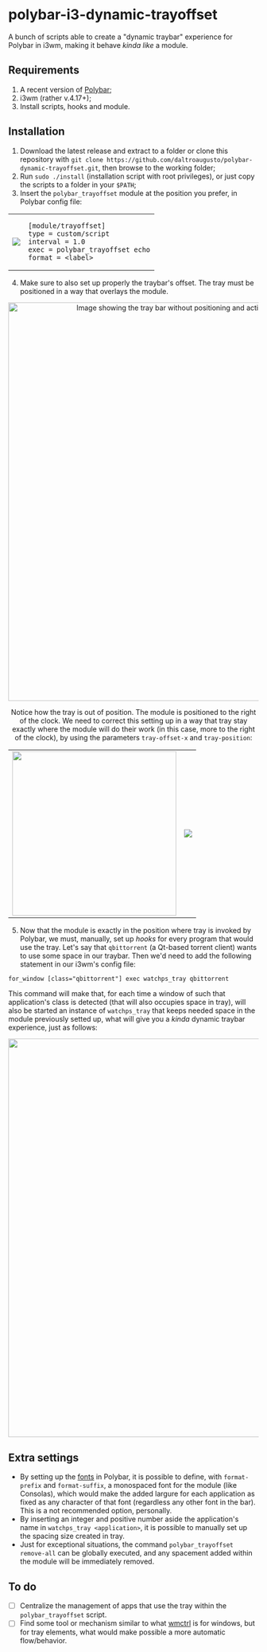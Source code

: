 # polybar-i3-dynamic-trayoffset
A bunch of scripts able to create a "dynamic traybar" experience for Polybar in i3wm, making it behave *kinda like* a module.

## Requirements
1. A recent version of [Polybar](https://github.com/polybar/polybar/);
2. i3wm (rather v.4.17+);
3. Install scripts, hooks and module.

## Installation
1. Download the latest release and extract to a folder or clone this repository with ```git clone https://github.com/daltroaugusto/polybar-dynamic-trayoffset.git```, then browse to the working folder;
2. Run ```sudo ./install``` (installation script with root privileges), or just copy the scripts to a folder in your ```$PATH```;
3. Insert the ```polybar_trayoffset``` module at the position you prefer, in Polybar config file:

<table align="center">
    <tbody>
        <tr>
            <td><img src="https://i.imgur.com/Jp2SVAv.png" /></td>
            <td>
                
    [module/trayoffset]
    type = custom/script
    interval = 1.0
    exec = polybar_trayoffset echo
    format = <label>
                
</td>
</tr>
</tbody>
</table>

4. Make sure to also set up properly the traybar's offset. The tray must be positioned in a way that overlays the module.

<div align="center">
<img width="800" src="https://i.imgur.com/qIO6jeI.png" alt="Image showing the tray bar without positioning and action from trayoffset module." />

Notice how the tray is out of position. The module is positioned to the right of the clock. We need to correct this setting up in a way that tray stay exactly where the module will do their work (in this case, more to the right of the clock), by using the parameters ```tray-offset-x``` and ```tray-position```:

<table>
<tbody>
<tr>
<td><img width="330" src="https://i.imgur.com/ZH14U9x.png" /></td>
<td><img src="https://i.imgur.com/TBzl2Dm.png" /></td>
</tr>
</tbody>
</table>
</div>

5. Now that the module is exactly in the position where tray is invoked by Polybar, we must, manually, set up *hooks* for every program that would use the tray. Let's say that ```qbittorrent``` (a Qt-based torrent client) wants to use some space in our traybar. Then we'd need to add the following statement in our i3wm's config file:

```
for_window [class="qbittorrent"] exec watchps_tray qbittorrent
```
This command will make that, for each time a window of such that application's class is detected (that will also occupies space in tray), will also be started an instance of ```watchps_tray``` that keeps needed space in the module previously setted up, what will give you a *kinda* dynamic traybar experience, just as follows:

<div align="center">
<img src="https://i.imgur.com/GDnAOcw.png" width="800">
</div>

## Extra settings

* By setting up the <a href="https://github.com/polybar/polybar/wiki/Fonts">fonts</a> in Polybar, it is possible to define, with ```format-prefix``` and ```format-suffix```, a monospaced font for the module (like Consolas), which would make the added largure for each application as fixed as any character of that font (regardless any other font in the bar). This is a not recommended option, personally.
* By inserting an integer and positive number aside the application's name in ```watchps_tray <application>```, it is possible to manually set up the spacing size created in tray.
* Just for exceptional situations, the command ```polybar_trayoffset remove-all``` can be globally executed, and any spacement added within the module will be immediately removed.

## To do
- [ ] Centralize the management of apps that use the tray within the ```polybar_trayoffset``` script.
- [ ] Find some tool or mechanism similar to what <a href="https://sites.google.com/site/tstyblo/wmctrl/">wmctrl</a> is for windows, but for tray elements, what would make possible a more automatic flow/behavior.
